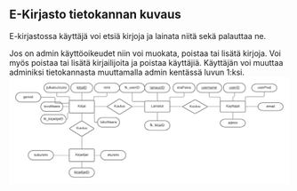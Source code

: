 ## E-Kirjasto tietokannan kuvaus
E-kirjastossa käyttäjä voi etsiä kirjoja ja lainata niitä sekä palauttaa ne.

Jos on admin käyttöoikeudet niin voi muokata, poistaa tai lisätä kirjoja. Voi myös poistaa tai lisätä kirjailijoita ja poistaa käyttäjiä.
Käyttäjän voi muuttaa adminiksi tietokannasta muuttamalla admin kentässä luvun 1:ksi.
![UML-kaavio](/Kirjasto_tietokanta.png)